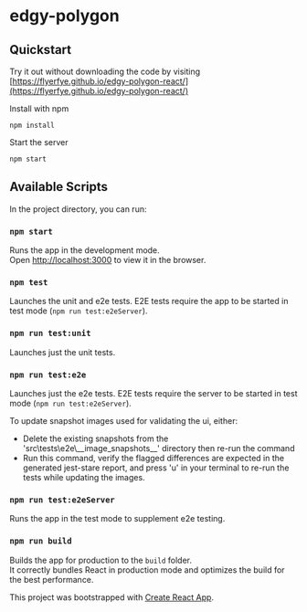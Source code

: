 # edgy-polygon

## Quickstart

Try it out without downloading the code by visiting [https://flyerfye.github.io/edgy-polygon-react/](https://flyerfye.github.io/edgy-polygon-react/)

Install with npm 
```
npm install
```

Start the server
```
npm start
```


## Available Scripts

In the project directory, you can run:

### `npm start`

Runs the app in the development mode.\
Open [http://localhost:3000](http://localhost:3000) to view it in the browser.

### `npm test`

Launches the unit and e2e tests. E2E tests require the app to be started in test mode (`npm run test:e2eServer`).

### `npm run test:unit`

Launches just the unit tests.

### `npm run test:e2e`

Launches just the e2e tests. E2E tests require the server to be started in test mode (`npm run test:e2eServer`).

To update snapshot images used for validating the ui, either: 
- Delete the existing snapshots from the 'src\tests\e2e\\\_\_image_snapshots\_\_' directory then re-run the command
- Run this command, verify the flagged differences are expected in the generated jest-stare report, and press 'u' in your terminal to re-run the tests while updating the images.

### `npm run test:e2eServer`

Runs the app in the test mode to supplement e2e testing.

### `npm run build`

Builds the app for production to the `build` folder.\
It correctly bundles React in production mode and optimizes the build for the best performance.


This project was bootstrapped with [Create React App](https://github.com/facebook/create-react-app).
